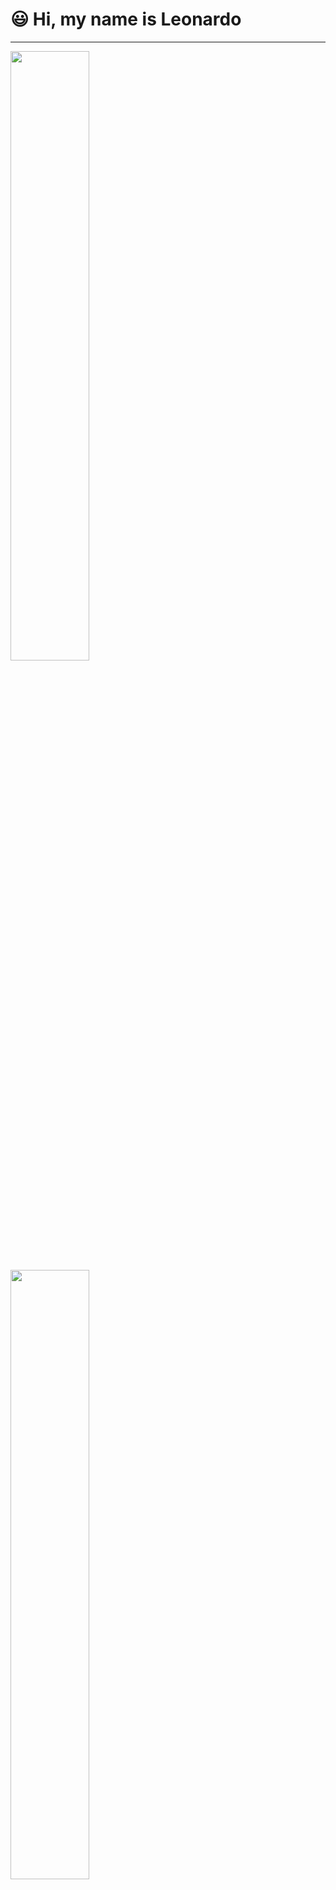 
# :smiley: Hi, my name is Leonardo

---
<div>
  <a href="https://www.linkedin.com/in/leonardodasilvasouza/https://www.linkedin.com/in/leonardodasilvasouza/" target="_blank">
    <img height="50%" src="https://github-readme-stats.vercel.app/api?username=httpsLeo&show_icons=true&theme=dark&include_all_commits=true&count_private=true"/>
    <img height="50%" src="https://github-readme-stats.vercel.app/api/top-langs/?username=httpsLeo&layout=compact&langs_count=16&theme=dark"/>
  </a>
</div>

---
<div>
  <h2>Minhas redes sociais: </h2>
  <a href="https://www.facebook.com/profile.php?id=100004547887933" alt="Facebook" target="_blank" >
    <img src="https://img.icons8.com/color/48/000000/facebook.png"  width="60px" aling="center"/>
  </a>

  <a href="https://www.instagram.com/leoh.souza_/" alt="Instagram" target="_blank">
   <img src="https://img.icons8.com/plasticine/100/000000/instagram-new--v2.png" width="60px" aling="center"/>
  </a>

  <a href="https://www.linkedin.com/in/leonardodasilvasouza/" alt="LinkedIn" target="_blank">
    <img src="https://img.icons8.com/color/240/000000/linkedin.png" width="60px" aling="center"/>
  </a>
</div>
---
  
  ![Snake animation](https://github.com/httpsLeo/httpsLeo/blob/output/github-contribution-grid-snake.svg)

